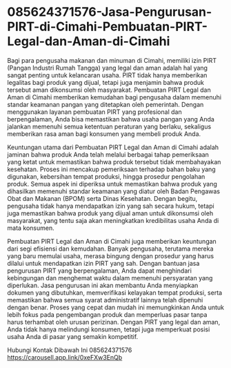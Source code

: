 # 085624371576-Jasa-Pengurusan-PIRT-di-Cimahi-Pembuatan-PIRT-Legal-dan-Aman-di-Cimahi

Bagi para pengusaha makanan dan minuman di Cimahi, memiliki izin PIRT (Pangan Industri Rumah Tangga) yang legal dan aman adalah hal yang sangat penting untuk kelancaran usaha. PIRT tidak hanya memberikan legalitas bagi produk yang dijual, tetapi juga menjamin bahwa produk tersebut aman dikonsumsi oleh masyarakat. Pembuatan PIRT Legal dan Aman di Cimahi memberikan kemudahan bagi pengusaha dalam memenuhi standar keamanan pangan yang ditetapkan oleh pemerintah. Dengan menggunakan layanan pembuatan PIRT yang profesional dan berpengalaman, Anda bisa memastikan bahwa usaha pangan yang Anda jalankan memenuhi semua ketentuan peraturan yang berlaku, sekaligus memberikan rasa aman bagi konsumen yang membeli produk Anda.

Keuntungan utama dari Pembuatan PIRT Legal dan Aman di Cimahi adalah jaminan bahwa produk Anda telah melalui berbagai tahap pemeriksaan yang ketat untuk memastikan bahwa produk tersebut tidak membahayakan kesehatan. Proses ini mencakup pemeriksaan terhadap bahan baku yang digunakan, kebersihan tempat produksi, hingga prosedur pengolahan produk. Semua aspek ini diperiksa untuk memastikan bahwa produk yang dihasilkan memenuhi standar keamanan yang diatur oleh Badan Pengawas Obat dan Makanan (BPOM) serta Dinas Kesehatan. Dengan begitu, pengusaha tidak hanya mendapatkan izin yang sah secara hukum, tetapi juga memastikan bahwa produk yang dijual aman untuk dikonsumsi oleh masyarakat, yang tentu saja akan meningkatkan kredibilitas usaha Anda di mata konsumen.

Pembuatan PIRT Legal dan Aman di Cimahi juga memberikan keuntungan dari segi efisiensi dan kemudahan. Banyak pengusaha, terutama mereka yang baru memulai usaha, merasa bingung dengan prosedur yang harus dilalui untuk mendapatkan izin PIRT yang sah. Dengan bantuan jasa pengurusan PIRT yang berpengalaman, Anda dapat menghindari kebingungan dan menghemat waktu dalam memenuhi persyaratan yang diperlukan. Jasa pengurusan ini akan membantu Anda menyiapkan dokumen yang dibutuhkan, memverifikasi kelayakan tempat produksi, serta memastikan bahwa semua syarat administratif lainnya telah dipenuhi dengan benar. Proses yang cepat dan mudah ini memungkinkan Anda untuk lebih fokus pada pengembangan produk dan memperluas pasar tanpa harus terhambat oleh urusan perizinan. Dengan PIRT yang legal dan aman, Anda tidak hanya melindungi konsumen, tetapi juga memperkuat posisi usaha Anda di pasar yang semakin kompetitif.

Hubungi Kontak Dibawah Ini
085624371576
https://carousell.app.link/0xeFXw3EnQb
